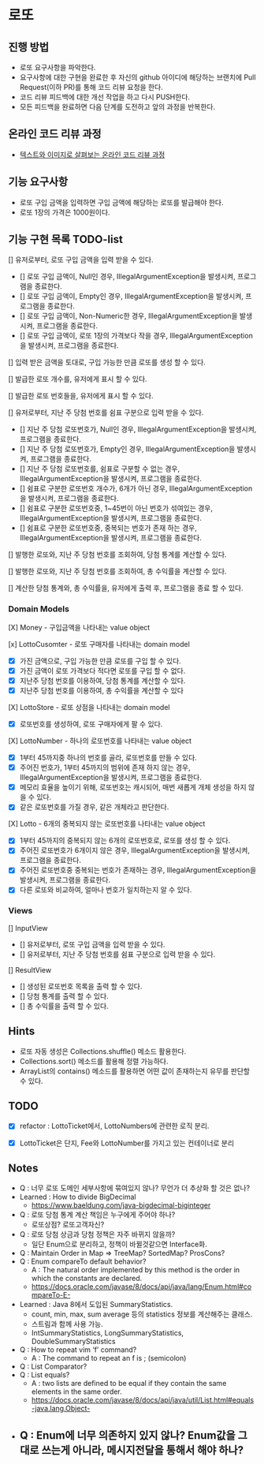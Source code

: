 # 로또

## 진행 방법

* 로또 요구사항을 파악한다.
* 요구사항에 대한 구현을 완료한 후 자신의 github 아이디에 해당하는 브랜치에 Pull Request(이하 PR)를 통해 코드 리뷰 요청을 한다.
* 코드 리뷰 피드백에 대한 개선 작업을 하고 다시 PUSH한다.
* 모든 피드백을 완료하면 다음 단계를 도전하고 앞의 과정을 반복한다.

## 온라인 코드 리뷰 과정

* [텍스트와 이미지로 살펴보는 온라인 코드 리뷰 과정](https://github.com/next-step/nextstep-docs/tree/master/codereview)

## 기능 요구사항

* 로또 구입 금액을 입력하면 구입 금액에 해당하는 로또를 발급해야 한다.
* 로또 1장의 가격은 1000원이다.

## 기능 구현 목록 TODO-list

[] 유저로부터, 로또 구입 금액을 입력 받을 수 있다.
- [] 로또 구입 금액이, Null인 경우, IllegalArgumentException을 발생시켜, 프로그램을 종료한다.
- [] 로또 구입 금액이, Empty인 경우, IllegalArgumentException을 발생시켜, 프로그램을 종료한다.
- [] 로또 구입 금액이, Non-Numeric한 경우, IllegalArgumentException을 발생시켜, 프로그램을 종료한다.
- [] 로또 구입 금액이, 로또 1장의 가격보다 작을 경우, IllegalArgumentException을 발생시켜, 프로그램을 종료한다.

[] 입력 받은 금액을 토대로, 구입 가능한 만큼 로또를 생성 할 수 있다.

[] 발급한 로또 개수를, 유저에게 표시 할 수 있다.

[] 발급한 로또 번호들을, 유저에게 표시 할 수 있다.

[] 유저로부터, 지난 주 당첨 번호를 쉼표 구분으로 입력 받을 수 있다.
- [] 지난 주 당첨 로또번호가, Null인 경우, IllegalArgumentException을 발생시켜, 프로그램을 종료한다.
- [] 지난 주 당첨 로또번호가, Empty인 경우, IllegalArgumentException을 발생시켜, 프로그램을 종료한다.
- [] 지난 주 당첨 로또번호를, 쉼표로 구분할 수 없는 경우, IllegalArgumentException을 발생시켜, 프로그램을 종료한다.
- [] 쉼표로 구분한 로또번호 개수가, 6개가 아닌 경우, IllegalArgumentException을 발생시켜, 프로그램을 종료한다.
- [] 쉼표로 구분한 로또번호중, 1~45번이 아닌 번호가 섞여있는 경우, IllegalArgumentException을 발생시켜, 프로그램을 종료한다.
- [] 쉼표로 구분한 로또번호중, 중복되는 번호가 존재 하는 경우, IllegalArgumentException을 발생시켜, 프로그램을 종료한다.

[] 발행한 로또와, 지난 주 당첨 번호를 조회하여, 당첨 통계를 계산할 수 있다.

[] 발행한 로또와, 지난 주 당첨 번호를 조회하여, 총 수익률을 계산할 수 있다.

[] 계산한 당첨 통계와, 총 수익률을, 유저에게 출력 후, 프로그램을 종료 할 수 있다.

### Domain Models

[X] Money - 구입금액을 나타내는 value object

[x] LottoCusomter - 로또 구매자를 나타내는 domain model
- [X] 가진 금액으로, 구입 가능한 만큼 로또를  구입 할 수 있다.
- [X] 가진 금액이 로또 가격보다 적다면 로또를 구입 할 수 없다.
- [x] 지난주 당첨 번호를 이용하여, 당첨 통계를 계산할 수 있다.
- [x] 지난주 당첨 번호를 이용하여, 총 수익률을 계산할 수 있다

[X] LottoStore - 로또 상점을 나타내는 domain model
- [X] 로또번호를 생성하여, 로또 구매자에게 팔 수 있다.

[X] LottoNumber - 하나의 로또번호를 나타내는 value object
- [X] 1부터 45까지중 하나의 번호를 골라, 로또번호를 만들 수 있다.
- [X] 주어진 번호가, 1부터 45까지의 범위에 존재 하지 않는 경우, IllegalArgumentException을 발생시켜, 프로그램을 종료한다.
- [X] 메모리 효율을 높이기 위해, 로또번호는 캐시되어, 매번 새롭게 개체 생성을 하지 않을 수 있다.
- [X] 같은 로또번호를 가질 경우, 같은 개체라고 판단한다.

[X] Lotto - 6개의 중복되지 않는 로또번호를 나타내는 value object
- [X] 1부터 45까지의 중복되지 않는 6개의 로또번호로, 로또를 생성 할 수 있다.
- [X] 주어진 로또번호가 6개이지 않은 경우, IllegalArgumentException을 발생시켜, 프로그램을 종료한다.
- [X] 주어진 로또번호중 중복되는 번호가 존재하는 경우, IllegalArgumentException을 발생시켜, 프로그램을 종료한다.
- [X] 다른 로또와 비교하여, 얼마나 번호가 일치하는지 알 수 있다.

### Views

[] InputView

- [] 유저로부터, 로또 구입 금액을 입력 받을 수 있다.
- [] 유저로부터, 지난 주 당첨 번호를 쉼표 구분으로 입력 받을 수 있다.

[] ResultView

- [] 생성된 로또번호 목록을 출력 할 수 있다.
- [] 당첨 통계를 출력 할 수 있다.
- [] 총 수익률을 출력 할 수 있다.

## Hints

* 로또 자동 생성은 Collections.shuffle() 메소드 활용한다.
* Collections.sort() 메소드를 활용해 정렬 가능하다.
* ArrayList의 contains() 메소드를 활용하면 어떤 값이 존재하는지 유무를 판단할 수 있다.


## TODO
- [x] refactor : LottoTicket에서, LottoNumbers에 관련한 로직 분리.
- [x] LottoTicket은 단지, Fee와 LottoNumber를 가지고 있는 컨테이너로 분리


## Notes

- Q : 너무 로또 도메인 세부사항에 묶여있지 않나? 무언가 더 추상화 할 것은 없나?
- Learned : How to divide BigDecimal 
	- https://www.baeldung.com/java-bigdecimal-biginteger
- Q : 로또 당첨 통계 계산 책임은 누구에게 주어야 하나? 
	- 로또상점? 로또고객자신?
- Q : 로또 당첨 상금과 당첨 정책은 자주 바뀌지 않을까?
	- 일단 Enum으로 분리하고, 정책이 바뀔것같으면 Interface화.
- Q : Maintain Order in Map => TreeMap? SortedMap? ProsCons?
- Q : Enum compareTo default behavior?
	- A : The natural order implemented by this method is the order in which the constants are declared.
	- https://docs.oracle.com/javase/8/docs/api/java/lang/Enum.html#compareTo-E-
- Learned : Java 8에서 도입된 SummaryStatistics.
	- count, min, max, sum average 등의 statistics 정보를 계산해주는 클래스. 
	- 스트림과 함께 사용 가능.
	- IntSummaryStatistics, LongSummaryStatistics, DoubleSummaryStatistics
- Q : How to repeat vim ‘f’ command?
	- A : The command to repeat an f is ; (semicolon)
- Q : List Comparator?
- Q : List equals?
	- A :  two lists are defined to be equal if they contain the same elements in the same order.
	- https://docs.oracle.com/javase/8/docs/api/java/util/List.html#equals-java.lang.Object-
- Q : Enum에 너무 의존하지 있지 않나? Enum값을 그대로 쓰는게 아니라, 메시지전달을 통해서 해야 하나?
	- 